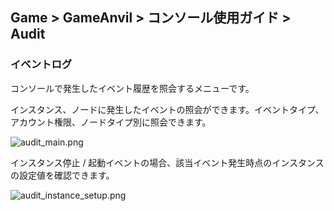 ## Game > GameAnvil > コンソール使用ガイド > Audit

### イベントログ

コンソールで発生したイベント履歴を照会するメニューです。

インスタンス、ノードに発生したイベントの照会ができます。イベントタイプ、アカウント権限、ノードタイプ別に照会できます。

![audit_main.png](https://static.toastoven.net/prod_gameanvil/images/audit_main.png)

インスタンス停止 / 起動イベントの場合、該当イベント発生時点のインスタンスの設定値を確認できます。 

![audit_instance_setup.png](https://static.toastoven.net/prod_gameanvil/images/audit_instance_setup.png)
